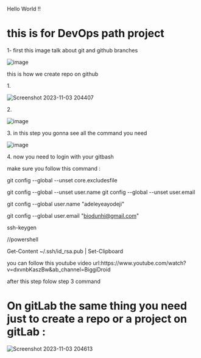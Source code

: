 Hello World !!  

<h1>this is for DevOps path project</h1>
<p>
 1- first this image talk about git and github branches
</p>


![image](https://github.com/abdobzx/git_github_gitlab/assets/61870589/9a438435-e27a-4e21-bdc4-73256b5ca4b1)


<p> this is how we create repo on github</p>
<p> 1. </p>

![Screenshot 2023-11-03 204407](https://github.com/abdobzx/git_github_gitlab/assets/61870589/1c289942-7a13-4ffc-99cb-c8cdf343bd9f)


<p> 2. </p>

![image](https://github.com/abdobzx/git_github_gitlab/assets/61870589/5ab30734-e656-4e96-9704-f9cf71ae0e34)


<p> 3. in this step you gonna see all the command you need </p>

![image](https://github.com/abdobzx/git_github_gitlab/assets/61870589/af044c42-e89d-42a7-b21c-c79c5d6d935e)


<p>4. now you need to login with your gitbash </p>
<p> make sure you follow this command :</p>

git config --global --unset core.excludesfile

git config --global --unset user.name
git config --global --unset user.email

git config --global user.name "adeleyeayodeji"

git config --global user.email "biodunhi@gmail.com"

ssh-keygen

//powershell

Get-Content ~/.ssh/id_rsa.pub | Set-Clipboard
<p>you can follow this youtube video url:https://www.youtube.com/watch?v=dxvnbKaszBw&ab_channel=BiggiDroid</p>
<p> after this step folow step 3 command </p>

<h1>On gitLab the same thing you need just to create a repo or a project on gitLab :</h1>


![Screenshot 2023-11-03 204613](https://github.com/abdobzx/git_github_gitlab/assets/61870589/dc7f7f92-cfdc-42e8-a659-30ea10951f53)
